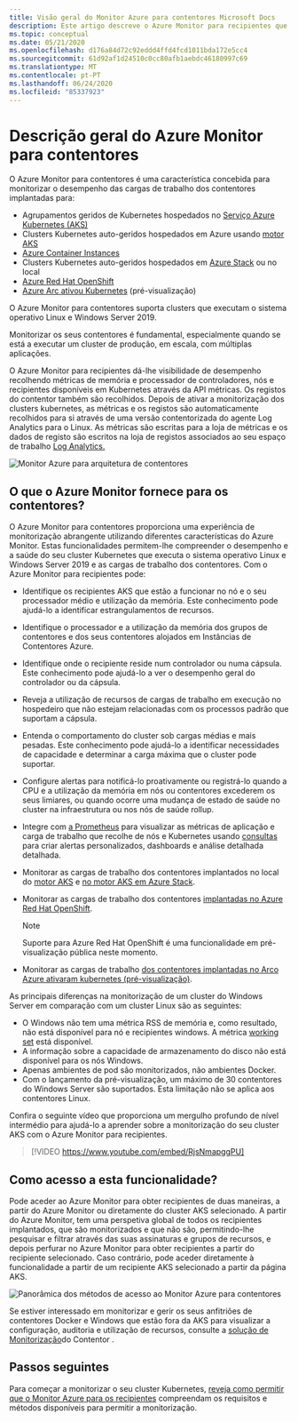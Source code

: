 ```yaml
---
title: Visão geral do Monitor Azure para contentores Microsoft Docs
description: Este artigo descreve o Azure Monitor para recipientes que monitorizam a solução AKS Container Insights e o valor que fornece através da monitorização da saúde dos seus agrupamentos AKS e Instâncias de Contentores em Azure.
ms.topic: conceptual
ms.date: 05/21/2020
ms.openlocfilehash: d176a84d72c92eddd4ffd4fcd1011bda172e5cc4
ms.sourcegitcommit: 61d92af1d24510c0cc80afb1aebdc46180997c69
ms.translationtype: MT
ms.contentlocale: pt-PT
ms.lasthandoff: 06/24/2020
ms.locfileid: "85337923"
---
```

# <a name="azure-monitor-for-containers-overview"></a>Descrição geral do Azure Monitor para contentores

O Azure Monitor para contentores é uma característica concebida para monitorizar o desempenho das cargas de trabalho dos contentores implantadas para:

- Agrupamentos geridos de Kubernetes hospedados no [Serviço Azure Kubernetes (AKS)](../../aks/intro-kubernetes.md)
- Clusters Kubernetes auto-geridos hospedados em Azure usando [motor AKS](https://github.com/Azure/aks-engine)
- [Azure Container Instances](../../container-instances/container-instances-overview.md)
- Clusters Kubernetes auto-geridos hospedados em [Azure Stack](https://docs.microsoft.com/azure-stack/user/azure-stack-kubernetes-aks-engine-overview?view=azs-1910) ou no local
- [Azure Red Hat OpenShift](../../openshift/intro-openshift.md)
- [Azure Arc ativou Kubernetes](../../azure-arc/kubernetes/overview.md) (pré-visualização)

O Azure Monitor para contentores suporta clusters que executam o sistema operativo Linux e Windows Server 2019.

Monitorizar os seus contentores é fundamental, especialmente quando se está a executar um cluster de produção, em escala, com múltiplas aplicações.

O Azure Monitor para recipientes dá-lhe visibilidade de desempenho recolhendo métricas de memória e processador de controladores, nós e recipientes disponíveis em Kubernetes através da API métricas. Os registos do contentor também são recolhidos.  Depois de ativar a monitorização dos clusters kubernetes, as métricas e os registos são automaticamente recolhidos para si através de uma versão contentorizada do agente Log Analytics para o Linux. As métricas são escritas para a loja de métricas e os dados de registo são escritos na loja de registos associados ao seu espaço de trabalho [Log Analytics.](../log-query/log-query-overview.md)

![Monitor Azure para arquitetura de contentores](./media/container-insights-overview/azmon-containers-architecture-01.png)

## <a name="what-does-azure-monitor-for-containers-provide"></a>O que o Azure Monitor fornece para os contentores?

O Azure Monitor para contentores proporciona uma experiência de monitorização abrangente utilizando diferentes características do Azure Monitor. Estas funcionalidades permitem-lhe compreender o desempenho e a saúde do seu cluster Kubernetes que executa o sistema operativo Linux e Windows Server 2019 e as cargas de trabalho dos contentores. Com o Azure Monitor para recipientes pode:

* Identifique os recipientes AKS que estão a funcionar no nó e o seu processador médio e utilização da memória. Este conhecimento pode ajudá-lo a identificar estrangulamentos de recursos.
* Identifique o processador e a utilização da memória dos grupos de contentores e dos seus contentores alojados em Instâncias de Contentores Azure.
* Identifique onde o recipiente reside num controlador ou numa cápsula. Este conhecimento pode ajudá-lo a ver o desempenho geral do controlador ou da cápsula.
* Reveja a utilização de recursos de cargas de trabalho em execução no hospedeiro que não estejam relacionadas com os processos padrão que suportam a cápsula.
* Entenda o comportamento do cluster sob cargas médias e mais pesadas. Este conhecimento pode ajudá-lo a identificar necessidades de capacidade e determinar a carga máxima que o cluster pode suportar.
* Configure alertas para notificá-lo proativamente ou registrá-lo quando a CPU e a utilização da memória em nós ou contentores excederem os seus limiares, ou quando ocorre uma mudança de estado de saúde no cluster na infraestrutura ou nos nós de saúde rollup.
* Integre com [a Prometheus](https://prometheus.io/docs/introduction/overview/) para visualizar as métricas de aplicação e carga de trabalho que recolhe de nós e Kubernetes usando [consultas](container-insights-log-search.md) para criar alertas personalizados, dashboards e análise detalhada detalhada.
* Monitorar as cargas de trabalho dos contentores implantados no local do [motor AKS](https://github.com/Azure/aks-engine) e [no motor AKS em Azure Stack](https://docs.microsoft.com/azure-stack/user/azure-stack-kubernetes-aks-engine-overview?view=azs-1908).
* Monitorar as cargas de trabalho dos contentores [implantadas no Azure Red Hat OpenShift](../../openshift/intro-openshift.md).

    >[!NOTE]
    >Suporte para Azure Red Hat OpenShift é uma funcionalidade em pré-visualização pública neste momento.
    >

* Monitorar as cargas de trabalho [dos contentores implantadas no Arco Azure ativaram kubernetes (pré-visualização)](../../azure-arc/kubernetes/overview.md).

As principais diferenças na monitorização de um cluster do Windows Server em comparação com um cluster Linux são as seguintes:

- O Windows não tem uma métrica RSS de memória e, como resultado, não está disponível para nó e recipientes windows. A métrica [working set](https://docs.microsoft.com/windows/win32/memory/working-set) está disponível.
- A informação sobre a capacidade de armazenamento do disco não está disponível para os nós Windows.
- Apenas ambientes de pod são monitorizados, não ambientes Docker.
- Com o lançamento da pré-visualização, um máximo de 30 contentores do Windows Server são suportados. Esta limitação não se aplica aos contentores Linux.

Confira o seguinte vídeo que proporciona um mergulho profundo de nível intermédio para ajudá-lo a aprender sobre a monitorização do seu cluster AKS com o Azure Monitor para recipientes.

> [!VIDEO https://www.youtube.com/embed/RjsNmapggPU]

## <a name="how-do-i-access-this-feature"></a>Como acesso a esta funcionalidade?

Pode aceder ao Azure Monitor para obter recipientes de duas maneiras, a partir do Azure Monitor ou diretamente do cluster AKS selecionado. A partir do Azure Monitor, tem uma perspetiva global de todos os recipientes implantados, que são monitorizados e que não são, permitindo-lhe pesquisar e filtrar através das suas assinaturas e grupos de recursos, e depois perfurar no Azure Monitor para obter recipientes a partir do recipiente selecionado.  Caso contrário, pode aceder diretamente à funcionalidade a partir de um recipiente AKS selecionado a partir da página AKS.

![Panorâmica dos métodos de acesso ao Monitor Azure para contentores](./media/container-insights-overview/azmon-containers-experience.png)

Se estiver interessado em monitorizar e gerir os seus anfitriões de contentores Docker e Windows que estão fora da AKS para visualizar a configuração, auditoria e utilização de recursos, consulte a [solução de Monitorização](../../azure-monitor/insights/containers.md)do Contentor .

## <a name="next-steps"></a>Passos seguintes

Para começar a monitorizar o seu cluster Kubernetes, [reveja como permitir que o Monitor Azure para os recipientes](container-insights-onboard.md) compreendam os requisitos e métodos disponíveis para permitir a monitorização.
